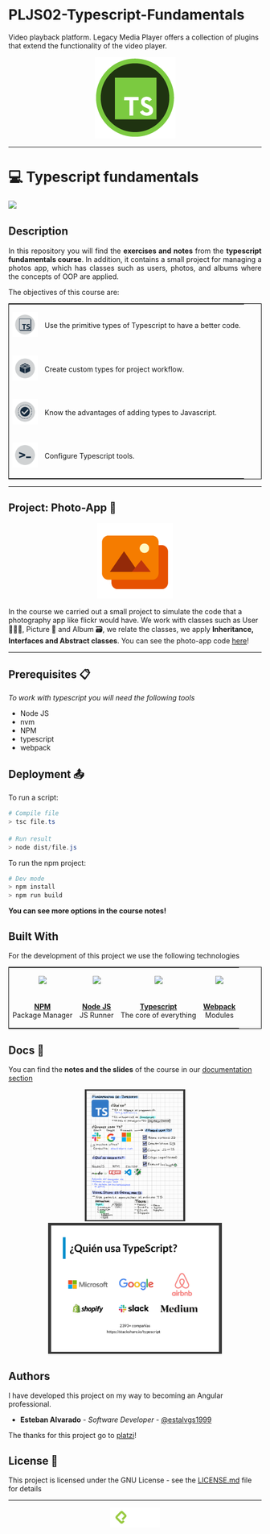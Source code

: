 # PLJS02-Typescript-Fundamentals

Video playback platform. Legacy Media Player offers a collection of plugins that extend the functionality of the video player.

<p align=center><img src="./picture-place-core/assets/badge-fundamentos-typescript.webp"></p>

***

# 💻 Typescript fundamentals

<p align="left">
  <img src = "https://img.shields.io/badge/License-MIT-yellow.svg">
</p>

## Description

<p align=justify>
  In this repository you will find the <b>exercises and notes</b> from the <b>typescript fundamentals course</b>. In addition, it contains a small project for managing a photos app, which has classes such as users, photos, and albums where the concepts of OOP are applied.
</p>

<p>The objectives of this course are:</p>
<table style="border:1px solid black;margin-left:auto;margin-right:auto;">
  <tr>
    <td>
      <p align=center><img src="./picture-place-core/assets/obj_1.webp" width="50"></p>
    </td>
    <td>
      <p>Use the primitive types of Typescript to have a better code.</p>
    </td>
  </tr>
  
  <tr>
    <td>
      <p align=center><img src="./picture-place-core/assets/obj_2.webp" width="50"></p>
    </td>
    <td>
      <p>Create custom types for project workflow.</p>
    </td>
  </tr>

  <tr>
    <td>
      <p align=center><img src="./picture-place-core/assets/obj_3.webp" width="50"></p>
    </td>
    <td>
      <p>Know the advantages of adding types to Javascript.</p>
    </td>
  </tr>

  <tr>
    <td>
      <p align=center><img src="./picture-place-core/assets/obj_4.webp" width="50"></p>
    </td>
    <td>
      <p>Configure Typescript tools.</p>
    </td>
  </tr>
  
</table>


***

## Project: Photo-App 📸

<p align=center>
  <img src="./picture-place-core/assets/logo.png" width="150">
</p>

In the course we carried out a small project to simulate the code that a photography app like flickr would have. We work with classes such as User 🧑🏽‍💻, Picture 🌇 and Album 🗃, we relate the classes, we apply **Inheritance, Interfaces and Abstract classes**.
You can see the photo-app code [here](https://github.com/estalvgs1999/PLJS02-Typescript-Fundamentals/tree/master/picture-place-core/src/photo-app)!

***

## Prerequisites 📋

_To work with typescript you will need the following tools_

* Node JS
* nvm
* NPM
* typescript
* webpack

## Deployment 📤
To run a script:
```PowerShell
# Compile file
> tsc file.ts

# Run result
> node dist/file.js
```

To run the npm project:
```PowerShell
# Dev mode
> npm install
> npm run build
```

**You can see more options in the course notes!**

## Built With

For the development of this project we use the following technologies

<table style="border:1px solid black;margin-left:auto;margin-right:auto;">
  <tr>
    <td>
      <p align=center><img src="https://upload.wikimedia.org/wikipedia/commons/thumb/d/db/Npm-logo.svg/1200px-Npm-logo.svg.png" width="100"></p>
    </td>
    <td>
      <p align=center><img src="https://external-content.duckduckgo.com/iu/?u=https%3A%2F%2Ffirebearstudio.com%2Fblog%2Fwp-content%2Fuploads%2F2015%2F10%2FNode-e1443953851722.png&f=1&nofb=1" height="100"></p>
    </td>
    <td>
      <p align=center><img src="https://external-content.duckduckgo.com/iu/?u=http%3A%2F%2Fwww.darrenmothersele.com%2Fimages%2Fts-logo.png&f=1&nofb=1" width="100"></p>
    </td>
    <td>
      <p align=center><img src="https://external-content.duckduckgo.com/iu/?u=https%3A%2F%2Fraw.githubusercontent.com%2Fwebpack%2Fmedia%2Fmaster%2Flogo%2Ficon-square-small.png&f=1&nofb=1" height="100"></p>
    </td>
    
  </tr>
  
  <tr>
    <td>
      <p align=center><a href="https://www.angular.io"><b>NPM</b></a>
        </br>Package Manager</p>
    </td>
    <td>
      <p align=center><a href="https://dotnet.microsoft.com/apps/aspnet"><b>Node JS</b></a>
</br>JS Runner</p>
    </td>
    <td>
      <p align=center> <a href="https://www.microsoft.com/es-es/sql-server/sql-server-downloads"><b>Typescript</b></a>
        </br>The core of everything</p>
    </td>
    <td>
      <p align=center>
        <a href="https://developer.android.com/studio"><b>Webpack</b></a>
</br>Modules</p>
    </td>
    
  </tr>
</table>

## Docs 📖

You can find the <b>notes and the slides</b> of the course in our [documentation section](https://github.com/estalvgs1999/PLJS02-Typescript-Fundamentals/tree/master/picture-place-core/doc)

<p align=center>
  <img src="./picture-place-core/assets/notes.png" width="200">
  <img src="./picture-place-core/assets/slides.png" height="260">
</p>

## Authors

I have developed this project on my way to becoming an Angular professional.
* **Esteban Alvarado** - *Software Developer* - [@estalvgs1999](https://github.com/estalvgs1999)

The thanks for this project go to [platzi](https://platzi.com/clases/javascript-profesional/)!

## License 📄

This project is licensed under the GNU License - see the [LICENSE.md](https://github.com/estalvgs1999/PLJS02-Typescript-Fundamentals/blob/master/LICENSE) file for details

***
<p align="center">
<img src="./picture-place-core/assets/platzi_w.png" width="100"/>
</p>
